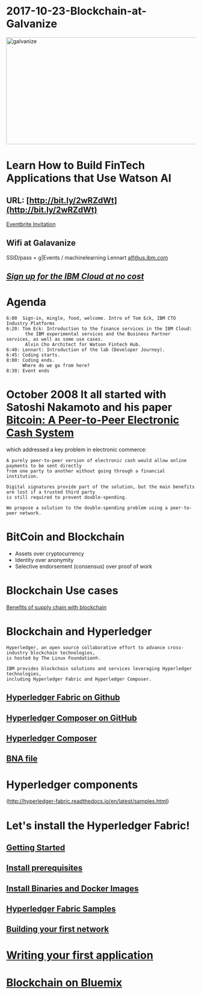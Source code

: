 # 2017-10-23-Blockchain-at-Galvanize

<img src="https://farm5.staticflickr.com/4420/37281814462_74b5c55380_z.jpg" width="570" height="285" alt="galvanize">


# Learn How to Build FinTech Applications that Use Watson AI
## URL: [http://bit.ly/2wRZdWt](http://bit.ly/2wRZdWt)

[Eventbrite Invitation](https://www.eventbrite.com/e/learn-how-to-build-fintech-applications-that-use-watson-ai-tickets-37213362168)

## Wifi at Galavanize
SSID/pass = g|Events / machinelearning
Lennart alf@us.ibm.com

## [*Sign up for the IBM Cloud at no cost*](https://bluemix.net)

# Agenda
~~~
6:00  Sign-in, mingle, food, welcome. Intro of Tom Eck, IBM CTO Industry Platforms
6:20: Tom Eck: Introduction to the finance services in the IBM Cloud: 
       the IBM experimental services and the Business Partner services, as well as some use cases. 
       Alvin Cho Architect for Watson Fintech Hub.  
6:40: Lennart: Introduction of the lab (Developer Journey). 
6:45: Coding starts. 
8:00: Coding ends.
      Where do we go from here?  
8:30: Event ends   
~~~ 

# October 2008 It all started with Satoshi Nakamoto and his paper [Bitcoin: A Peer-to-Peer Electronic Cash System](https://bitcoin.org/bitcoin.pdf) 
which addressed a key problem in electronic commerce:
~~~
A purely peer-to-peer version of electronic cash would allow online payments to be sent directly 
from one party to another without going through a financial institution. 

Digital signatures provide part of the solution, but the main benefits are lost if a trusted third party 
is still required to prevent double-spending.

We propose a solution to the double-spending problem using a peer-to-peer network.
~~~

# BitCoin and Blockchain

* Assets over cryptocurrency
* Identity over anonymity
* Selective endorsement (consensus) over proof of work

# Blockchain Use cases
[Benefits of supply chain with blockchain](https://www.ibm.com/blogs/blockchain/category/blockchain-in-food-safety/)

# Blockchain and Hyperledger
~~~
Hyperledger, an open source collaborative effort to advance cross-industry blockchain technologies, 
is hosted by The Linux Foundation®. 

IBM provides blockchain solutions and services leveraging Hyperledger technologies, 
including Hyperledger Fabric and Hyperledger Composer.
~~~

## [Hyperledger Fabric on Github](https://github.com/hyperledger/fabric)
## [Hyperledger Composer on GitHub](https://github.com/hyperledger/composer)
## [Hyperledger Composer](https://hyperledger.github.io/composer/)
## [BNA file](https://hyperledger.github.io/composer/reference/commands.html)


# Hyperledger components
 (http://hyperledger-fabric.readthedocs.io/en/latest/samples.html)

# Let's install the Hyperledger Fabric!
## [Getting Started](http://hyperledger-fabric.readthedocs.io/en/latest/getting_started.html)
## [Install prerequisites](http://hyperledger-fabric.readthedocs.io/en/latest/getting_started.html#install-prerequisites)
## [Install Binaries and Docker Images](http://hyperledger-fabric.readthedocs.io/en/latest/getting_started.html#install-binaries-and-docker-images)
## [Hyperledger Fabric Samples](http://hyperledger-fabric.readthedocs.io/en/latest/getting_started.html#hyperledger-fabric-samples)
## [Building your first network](http://hyperledger-fabric.readthedocs.io/en/latest/build_network.html)

# [Writing your first application](http://hyperledger-fabric.readthedocs.io/en/latest/write_first_app.html)

# [Blockchain on Bluemix](https://console.bluemix.net/catalog/services/blockchain/)
